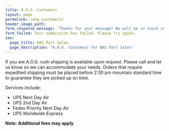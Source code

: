 ```yaml
---
title: A.O.G. Customers
layout: page
permalink: /aog-customers/
header_image_path:
form_response_message: 'Thanks for your message! We will be in touch soon.'
form_failed: Your submission has failed. Please try again.
seo:
  page_title: BAS Part Sales
  page_description: "A.O.G. Customers for BAS Part Sales"
---
```



If you are A.O.G. rush shipping is available upon request. Please call and let us know so we can accommodate your needs. Orders that require expedited shipping must be placed before 2:30 pm mountain standard time to guarantee they are picked up on time.

Services include:

* UPS Next Day Air
* UPS 2nd Day Air
* Fedex Priority Next Day Air
* UPS Worldwide Express


**Note: Additional fees may apply**
